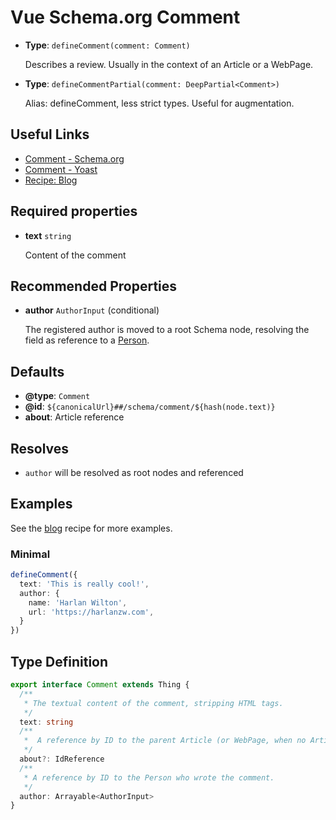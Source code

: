 # Vue Schema.org Comment

- **Type**: `defineComment(comment: Comment)`

  Describes a review. Usually in the context of an Article or a WebPage.

- **Type**: `defineCommentPartial(comment: DeepPartial<Comment>)`

  Alias: defineComment, less strict types. Useful for augmentation.

## Useful Links

- [Comment - Schema.org](https://schema.org/Comment)
- [Comment - Yoast](https://developer.yoast.com/features/schema/pieces/comment)
- [Recipe: Blog](/guide/recipes/blog)

## Required properties

- **text** `string`

  Content of the comment

## Recommended Properties


- **author** `AuthorInput` (conditional)

  The registered author is moved to a root Schema node, resolving the field as reference to a [Person](/schema/person).


## Defaults

- **@type**: `Comment`
- **@id**: `${canonicalUrl}##/schema/comment/${hash(node.text)}`
- **about**: Article reference

## Resolves

- `author` will be resolved as root nodes and referenced

## Examples

See the [blog](/guide/recipes/blog) recipe for more examples.

### Minimal

```ts
defineComment({
  text: 'This is really cool!',
  author: {
    name: 'Harlan Wilton',
    url: 'https://harlanzw.com',
  }
})
```

## Type Definition

```ts
export interface Comment extends Thing {
  /**
   * The textual content of the comment, stripping HTML tags.
   */
  text: string
  /**
   *  A reference by ID to the parent Article (or WebPage, when no Article is present).
   */
  about?: IdReference
  /**
   * A reference by ID to the Person who wrote the comment.
   */
  author: Arrayable<AuthorInput>
}
```
